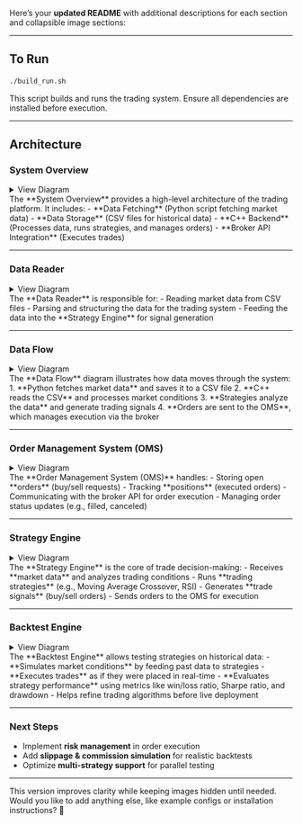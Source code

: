 Here’s your **updated README** with additional descriptions for each section and collapsible image sections:  

---

## **To Run**  
```sh
./build_run.sh
```  
This script builds and runs the trading system. Ensure all dependencies are installed before execution.

---

## **Architecture**  

### **System Overview**  
<details>
  <summary>View Diagram</summary>

  ![](./doc/system_overview.drawio.png)  

</details>  
The **System Overview** provides a high-level architecture of the trading platform. It includes:  
- **Data Fetching** (Python script fetching market data)  
- **Data Storage** (CSV files for historical data)  
- **C++ Backend** (Processes data, runs strategies, and manages orders)  
- **Broker API Integration** (Executes trades)  

---

### **Data Reader**  
<details>
  <summary>View Diagram</summary>

  ![](./doc/data_reader.drawio.png)  

</details>  
The **Data Reader** is responsible for:  
- Reading market data from CSV files  
- Parsing and structuring the data for the trading system  
- Feeding the data into the **Strategy Engine** for signal generation  

---

### **Data Flow**  
<details>
  <summary>View Diagram</summary>

  ![](./doc/data_flow.drawio.png)  

</details>  
The **Data Flow** diagram illustrates how data moves through the system:  
1. **Python fetches market data** and saves it to a CSV file  
2. **C++ reads the CSV** and processes market conditions  
3. **Strategies analyze the data** and generate trading signals  
4. **Orders are sent to the OMS**, which manages execution via the broker  

---

### **Order Management System (OMS)**  
<details>
  <summary>View Diagram</summary>

  ![](./doc/oms.drawio.png)  

</details>  
The **Order Management System (OMS)** handles:  
- Storing open **orders** (buy/sell requests)  
- Tracking **positions** (executed orders)  
- Communicating with the broker API for order execution  
- Managing order status updates (e.g., filled, canceled)  

---

### **Strategy Engine**  
<details>
  <summary>View Diagram</summary>

  ![](./doc/strategy_engine.drawio.png)  

</details>  
The **Strategy Engine** is the core of trade decision-making:  
- Receives **market data** and analyzes trading conditions  
- Runs **trading strategies** (e.g., Moving Average Crossover, RSI)  
- Generates **trade signals** (buy/sell orders)  
- Sends orders to the OMS for execution  

---

### **Backtest Engine**  
<details>
  <summary>View Diagram</summary>

  ![](./doc/backtest.drawio.png)  

</details>  
The **Backtest Engine** allows testing strategies on historical data:  
- **Simulates market conditions** by feeding past data to strategies  
- **Executes trades** as if they were placed in real-time  
- **Evaluates strategy performance** using metrics like win/loss ratio, Sharpe ratio, and drawdown  
- Helps refine trading algorithms before live deployment  

---

### **Next Steps**  
- Implement **risk management** in order execution  
- Add **slippage & commission simulation** for realistic backtests  
- Optimize **multi-strategy support** for parallel testing  

---

This version improves clarity while keeping images hidden until needed. Would you like to add anything else, like example configs or installation instructions? 🚀